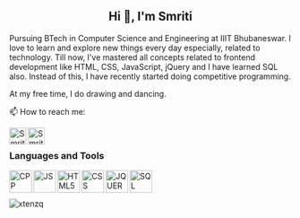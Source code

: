 
<h2 align="center">Hi 👋, I'm Smriti</h2>

Pursuing BTech in Computer Science and Engineering at IIIT Bhubaneswar. I love to learn and explore new things every day especially, related to technology. Till now, I've mastered all concepts related to frontend development like HTML, CSS, JavaScript, jQuery and I have learned SQL also. Instead of this, I have recently started doing competitive programming. 

At my free time, I do drawing and dancing. 



 




📫 How to reach me: 

<a href="https://www.linkedin.com/in/smriti-naik-a0067a1a5/">
  <img align="left" src="https://image.flaticon.com/icons/png/512/174/174857.png" alt="Smriti Naik's DEV Profile" height="30" width="30">
 </a>
  
<a href="https://dev.to/shruti1421">
  <img align="left" src="https://d2fltix0v2e0sb.cloudfront.net/dev-badge.svg" alt="Smriti Naik's DEV Profile" height="30" width="30">
</a>

<br />

### Languages and Tools

<img align="left" src="https://simpleicons.org/icons/cplusplus.svg" alt="CPP" height="40px" />
<img align="left" src="https://simpleicons.org/icons/javascript.svg" alt="JS" height="40px" />
<img align="left" src="https://simpleicons.org/icons/html5.svg" alt="HTML5" height="40px" />
<img align="left" src="https://simpleicons.org/icons/css3.svg" alt="CSS" height="40px" />
<img align="left" src="https://simpleicons.org/icons/jquery.svg" alt="JQUERY" height="40px" />
<img align="left" src="https://simpleicons.org/icons/mysql.svg" alt="SQL" height="40px" />

<br />
<br />
<br />
<img align="center" src="https://github-readme-stats.vercel.app/api?username=shruti1421&show_icons=true&locale=en&line_height=27" alt="xtenzq" />





